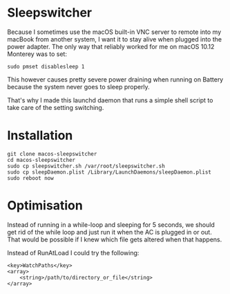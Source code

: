 # Sleepswitcher

Because I sometimes use the macOS built-in VNC server to remote into my macBook from another system, I want it to stay alive when plugged into the power adapter. The only way that reliably worked for me on macOS 10.12 Monterey was to set:

```
sudo pmset disablesleep 1
```

This however causes pretty severe power draining when running on Battery because the system never goes to sleep properly.

That's why I made this launchd daemon that runs a simple shell script to take care of the setting switching.

# Installation
```
git clone macos-sleepswitcher
cd macos-sleepswitcher
sudo cp sleepswitcher.sh /var/root/sleepswitcher.sh
sudo cp sleepDaemon.plist /Library/LaunchDaemons/sleepDaemon.plist
sudo reboot now
```

# Optimisation
Instead of running in a while-loop and sleeping for 5 seconds, we should get rid of the while loop and just run it when the AC is plugged in or out. That would be possible if I knew which file gets altered when that happens.

Instead of RunAtLoad I could try the following:

```
<key>WatchPaths</key>
<array>
	<string>/path/to/directory_or_file</string>
</array>
```